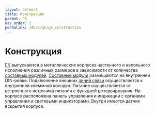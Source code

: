 ```yaml
---
layout: default
title: Конструкция
parent: ГК
nav_order: 1
permalink: /docs/gk/gk_construction
---
```


# Конструкция
[ГК] выпускаются в металлических корпусах настенного и напольного исполнения различных размеров в зависимости от количества [составных модулей]. [Составные модули] размещаются на внутренней DIN-рейке. Подключение внешних [линий связи] осуществляется к внутренней клеммной колодке. Питание осуществляется от встроенного источника питания с функцией резервирования. На корпусе расположена панель управления и индикации с органами управления и световыми индикаторами. Внутри имеется датчик вскрытия корпуса.

[ГК]: /gk_manual/docs/gk#гк
[составных модулей]: /gk_manual/docs/composite_modules#составные-модули
[составные модули]: /gk_manual/docs/composite_modules#составные-модули
[линий связи]: /gk_manual/docs/global_system/communications_lines#линии-связи
